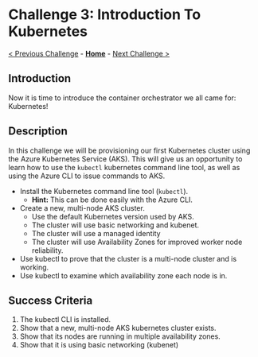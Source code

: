 # Challenge 3: Introduction To Kubernetes

[< Previous Challenge](./02-acr.md) - **[Home](../README.md)** - [Next Challenge >](./04-k8sdeployment.md)

## Introduction

Now it is time to introduce the container orchestrator we all came for: Kubernetes!

## Description

In this challenge we will be provisioning our first Kubernetes cluster using the Azure Kubernetes Service (AKS). This will give us an opportunity to learn how to use the `kubectl` kubernetes command line tool, as well as using the Azure CLI to issue commands to AKS.

- Install the Kubernetes command line tool (`kubectl`).
	- **Hint:** This can be done easily with the Azure CLI.
- Create a new, multi-node AKS cluster.
	- Use the default Kubernetes version used by AKS.
	- The cluster will use basic networking and kubenet.  
	- The cluster will use a managed identity
	- The cluster will use Availability Zones for improved worker node reliability.
- Use kubectl to prove that the cluster is a multi-node cluster and is working.
- Use kubectl to examine which availability zone each node is in.  


## Success Criteria

1. The kubectl CLI is installed.
1. Show that a new, multi-node AKS kubernetes cluster exists.
1. Show that its nodes are running in multiple availability zones.
1. Show that it is using basic networking (kubenet)